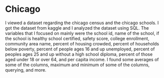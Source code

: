 # Chicago
I viewed a dataset regarding the chicago census and the chicago schools. I got the dataset from kaggle and I analyzed the dataset using SQL. The variables that I focused on mainly were the school id, name of the school, if the school is healthy school certified, safety score, college enrollment, community area name,  percent of housing crowded, percent of households below poverty, percent of people ages 16 and up unemployed, percent of peoples ages 25 and up without a high school diploma, percent of those aged under 18 or over 64, and per capita income. I found some averages of some of the columns, maximum and minimum of some of the columns, querying, and more.
